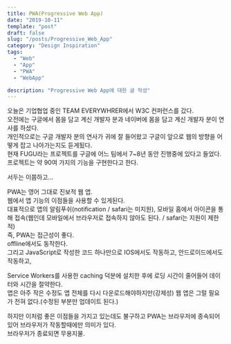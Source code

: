 ```yaml
---
title: PWA(Progressive Web App)
date: "2019-10-11"
template: "post"
draft: false
slug: "/posts/Progressive_Web_App"
category: "Design Inspiration"
tags:
  - "Web"
  - "App"
  - "PWA"
  - "WebApp"

description: "Progressive Web App에 대한 글 작성"
---
```


오늘은 기업협업 중인 TEAM EVERYWHRER에서 W3C 컨퍼런스를 갔다.  
오전에는 구글에서 몸을 담고 계신 개발자 분과 네이버에 몸을 담고 계신 개발자 분이 연사를 하셨다.  
개인적으로는 구글 개발자 분의 연사가 귀에 잘 들어왔고 구글이 앞으로 웹의 방향을 어떻게 잡고 나아가는지도 듣게됬다.  
현재 FUGU라는 프로젝트를 구글에 어느 팀에서 7~8년 동안 진행중에 있다고 들었다.  
프로젝트는 약 90여 가지의 기능을 구현한다고 한다.

서두는 이쯤하고...

PWA는 영어 그대로 진보적 웹 앱.  
웹에서 앱 기능의 이점들을 사용할 수 있게된다.  
대표적으로 앱의 알림푸쉬(notification / safari는 미지원), 모바일 홈에서 아이콘을 통해 접속(웹인데 모바일에서 브라우저로 접속하지 않아도 된다. / safari는 지원이 제한적)  
즉, PWA는 접근성이 좋다.  
offline에서도 동작한다.  
그리고 JavaScript로 작성한 코드 하나만으로 IOS에서도 작동하고, 안드로이드에서도 작동하고,

Service Workers를 사용한 caching 덕분에 설치한 후에 로딩 시간이 줄어들어 데이터와 시간을 절약한다.  
앱은 아주 작은 수정도 앱 전체를 다시 다운로드해야하지만(강제성) 웹 앱은 그럴 필요가 전혀 없다.(수정된 부분만 업데이트 된다.)

하지만 이처럼 좋은 이점들을 가지고 있는데도 불구하고 PWA는 브라우저에 종속되어 있어 브라우저가 작동할때에만 의미가 있다.  
브라우저가 종료되면 무용지물.
